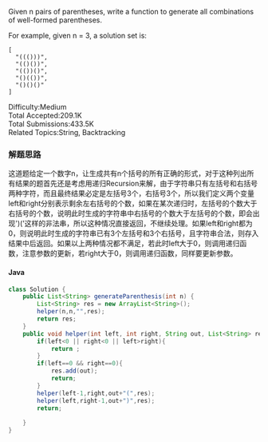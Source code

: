 Given n pairs of parentheses, write a function to generate all combinations of well-formed parentheses.

For example, given n = 3, a solution set is:
```
[
  "((()))",
  "(()())",
  "(())()",
  "()(())",
  "()()()"
]
```

Difficulty:Medium  
Total Accepted:209.1K  
Total Submissions:433.5K  
Related Topics:String, Backtracking

### 解题思路
这道题给定一个数字n，让生成共有n个括号的所有正确的形式，对于这种列出所有结果的题首先还是考虑用递归Recursion来解，由于字符串只有左括号和右括号两种字符，而且最终结果必定是左括号3个，右括号3个，所以我们定义两个变量left和right分别表示剩余左右括号的个数，如果在某次递归时，左括号的个数大于右括号的个数，说明此时生成的字符串中右括号的个数大于左括号的个数，即会出现')('这样的非法串，所以这种情况直接返回，不继续处理。如果left和right都为0，则说明此时生成的字符串已有3个左括号和3个右括号，且字符串合法，则存入结果中后返回。如果以上两种情况都不满足，若此时left大于0，则调用递归函数，注意参数的更新，若right大于0，则调用递归函数，同样要更新参数。
#### Java
```java
class Solution {
    public List<String> generateParenthesis(int n) {
        List<String> res = new ArrayList<String>();
        helper(n,n,"",res);
        return res;
    }
    public void helper(int left, int right, String out, List<String> res){
        if(left<0 || right<0 || left>right){
            return ;
        }
        if(left==0 && right==0){
            res.add(out);
            return;
        }
        helper(left-1,right,out+"(",res);
        helper(left,right-1,out+")",res);
        return;
        
    }
}
```